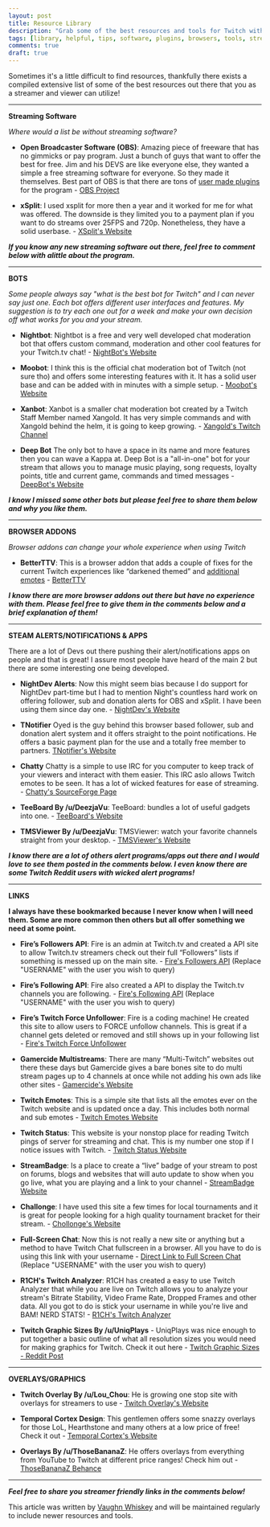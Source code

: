 ```yaml
---
layout: post
title: Resource Library
description: "Grab some of the best resources and tools for Twitch with this expansive compilation"
tags: [library, helpful, tips, software, plugins, browsers, tools, streaming]
comments: true
draft: true
---
```


Sometimes it's a little difficult to find resources, thankfully there exists a compiled extensive list of some of the best resources out there that you as a streamer and viewer can utilize!
  
___
**Streaming Software**  
  
*Where would a list be without streaming software?*

* **Open Broadcaster Software (OBS)**: Amazing piece of freeware that has no gimmicks or pay program. Just a bunch of guys that want to offer the best for free. Jim and his DEVS are like everyone else, they wanted a simple a free streaming software for everyone. So they made it themselves. Best part of OBS is that there are tons of [user made plugins](https://obsproject.com/forum/list/plugins.26/) for the program - [OBS Project](https://obsproject.com/)  
  
* **xSplit**: I used xsplit for more then a year and it worked for me for what was offered. The downside is they limited you to a payment plan if you want to do streams over 25FPS and 720p. Nonetheless, they have a solid userbase. - [XSplit's Website](https://www.xsplit.com/)

***If you know any new streaming software out there, feel free to comment below with alittle about the program.***
  
___
**BOTS**    

*Some people always say "what is the best bot for Twitch" and I can never say just one. Each bot offers different user interfaces and features. My suggestion is to try each one out for a week and make your own decision off what works for you and your stream.*  
  
* **Nightbot**: Nightbot is a free and very well developed chat moderation bot that offers custom command, moderation and other cool features for your Twitch.tv chat! - [NightBot's Website](http://www.nightbot.tv/index.php)  
  
* **Moobot**: I think this is the official chat moderation bot of Twitch (not sure tho) and offers some interesting features with it. It has a solid user base and can be added with in minutes with a simple setup. - [Moobot's Website](http://twitch.moobot.tv/)  
  
* **Xanbot**: Xanbot is a smaller chat moderation bot created by a Twitch Staff Member named Xangold. It has very simple commands and with Xangold behind the helm, it is going to keep growing. - [Xangold's Twitch Channel](http://www.twitch.tv/xangold)  
  
* **Deep Bot** The only bot to have a space in its name and more features then you can wave a Kappa at. Deep Bot is a "all-in-one" bot for your stream that allows you to manage music playing, song requests, loyalty points, title and current game, commands and timed messages - [DeepBot's Website](http://deepbot.deep.sg/)  
  
***I know I missed some other bots but please feel free to share them below and why you like them.***  

___
**BROWSER ADDONS**  
  
*Browser addons can change your whole experience when using Twitch*

* **BetterTTV**: This is a browser addon that adds a couple of fixes for the current Twitch experiences like “darkened themed” and [additional emotes](http://nightdev.com/betterttv/faces.php) - [BetterTTV](http://www.nightdev.com/betterttv/)  

***I know there are more browser addons out there but have no experience with them. Please feel free to give them in the comments below and a brief explanation of them!***  
  
___
**STEAM ALERTS/NOTIFICATIONS & APPS**  

There are a lot of Devs out there pushing their alert/notifications apps on people and that is great! I assure most people have heard of the main 2 but there are some interesting one being developed.  
  
* **NightDev Alerts**: Now this might seem bias because I do support for NightDev part-time but I had to mention Night's countless hard work on offering follower, sub and donation alerts for OBS and xSplit. I have been using them since day one. - [NightDev's Website](http://www.nightdev.com/)  
  
* **TNotifier** Oyed is the guy behind this browser based follower, sub and donation alert system and it offers straight to the point notifications. He offers a basic payment plan for the use and a totally free member to partners. [TNotifier's Website](https://tnotifier.net/)  

* **Chatty** Chatty is a simple to use IRC for you computer to keep track of your viewers and interact with them easier. This IRC aslo allows Twitch emotes to be seen. It has a lot of wicked features for ease of streaming. - [Chatty's SourceForge Page](http://getchatty.sourceforge.net/)  
  
* **TeeBoard By /u/DeezjaVu**: TeeBoard: bundles a lot of useful gadgets into one. - [TeeBoard's Website](https://sites.google.com/site/deezja/tools/teeboard)  
  
* **TMSViewer By /u/DeezjaVu**: TMSViewer: watch your favorite channels straight from your desktop. - [TMSViewer's Website](https://sites.google.com/site/deezja/tools/twitch-multi-stream-viewer)  
  
***I know there are a lot of others alert programs/apps out there and I would love to see them posted in the comments below. I even know there are some Twitch Reddit users with wicked alert programs!***  
  
___
**LINKS**  
  
**I always have these bookmarked because I never know when I will need them. Some are more common then others but all offer something we need at some point.**
  
* **Fire’s Followers API**: Fire is an admin at Twitch.tv and created a API site to allow Twitch.tv streamers check out their full “Followers” lists if something is messed up on the main site. - [Fire's Followers API](https://dl.dropboxusercontent.com/u/33446/twitch/api/followers.html?chan=USERNAME) (Replace "USERNAME" with the user you wish to query)  
  
* **Fire’s Following API**: Fire also created a API to display the Twitch.tv channels you are following. - [Fire's Following API](https://dl.dropboxusercontent.com/u/33446/twitch/api/following.html?chan=USERNAME) (Replace "USERNAME" with the user you wish to query)  
  
* **Fire’s Twitch Force Unfollower**: Fire is a coding machine! He created this site to allow users to FORCE unfollow channels. This is great if a channel gets deleted or removed and still shows up in your following list - [Fire's Twitch Force Unfollower](http://www.incendiarymedia.org/twitch/unfollow.php)  
  
* **Gamercide Multistreams**: There are many “Multi-Twitch” websites out there these days but Gamercide gives a bare bones site to do multi stream pages up to 4 channels at once while not adding his own ads like other sites - [Gamercide's Website](http://live.gamercide.org/)  
  
* **Twitch Emotes**: This is a simple site that lists all the emotes ever on the Twitch website and is updated once a day. This includes both normal and sub emotes - [Twitch Emotes Website](http://twitchemotes.com/)  
  
* **Twitch Status**: This website is your nonstop place for reading Twitch pings of server for streaming and chat. This is my number one stop if I notice issues with Twitch. - [Twitch Status Website](http://twitchstatus.com/)  
  
* **StreamBadge**: Is a place to create a “live” badge of your stream to post on forums, blogs and websites that will auto update to show when you go live, what you are playing and a link to your channel - [StreamBadge Website](http://streambadge.com/)  
  
* **Challonge**: I have used this site a few times for local tournaments and it is great for people looking for a high quality tournament bracket for their stream. - [Chollonge's Website](http://challonge.com/)  
  
* **Full-Screen Chat**: Now this is not really a new site or anything but a method to have Twitch Chat fullscreen in a browser. All you have to do is using this link with your username - [Direct Link to Full Screen Chat](http://www.twitch.tv/USERNAME/chat) (Replace "USERNAME" with the user you wish to query)  
  
* **R1CH's Twitch Analyzer**: R1CH has created a easy to use Twitch Analyzer that while you are live on Twitch allows you to analyze your stream's Bitrate Stability, Video Frame Rate, Dropped Frames and other data. All you got to do is stick your username in while you're live and BAM! NERD STATS! - [R1CH's Twitch Analyzer](http://r-1.ch/analyzer/)  
  
* **Twitch Graphic Sizes By /u/UniqPlays** - UniqPlays was nice enough to put together a basic outline of what all resolution sizes you would need for making graphics for Twitch. Check it out here - [Twitch Graphic Sizes - Reddit Post](http://redd.it/27m4py)  
  
___
  
**OVERLAYS/GRAPHICS**
  
* **Twitch Overlay By /u/Lou_Chou**: He is growing one stop site with overlays for streamers to use - [Twitch Overlay's Website](http://twitchoverlay.com/)  
  
* **Temporal Cortex Design**: This gentlemen offers some snazzy overlays for those LoL, Hearthstone and many others at a low price of free! Check it out - [Temporal Cortex's Website](http://temporalcortexdesign.co.uk/)  
  
* **Overlays By /u/ThoseBananaZ**: He offers overlays from everything from YouTube to Twitch at different price ranges! Check him out - [ThoseBananaZ Behance](https://www.behance.net/ThoseBananaZ/)  
  
___
***Feel free to share you streamer friendly links in the comments below!***  

This article was written by [Vaughn Whiskey](https://twitter.com/VaughnWhiskey) and will be maintained regularly to include newer resources and tools.
